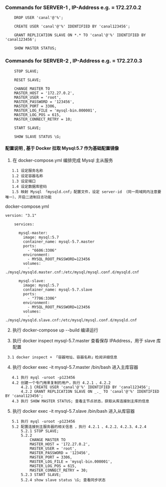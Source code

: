 ### Commands for SERVER-1 , IP-Address e.g. = 172.27.0.2

```
    DROP USER 'canal'@'%';

    CREATE USER 'canal'@'%' IDENTIFIED BY 'canal123456';

    GRANT REPLICATION SLAVE ON *.* TO 'canal'@'%' IDENTIFIED BY 'canal123456';

    SHOW MASTER STATUS;
```

### Commands for SERVER-2 , IP-Address e.g. = 172.27.0.3

```
    STOP SLAVE;

    RESET SLAVE;

    CHANGE MASTER TO
    MASTER_HOST = '172.27.0.2',
    MASTER_USER = 'root',
    MASTER_PASSWORD = '123456',
    MASTER_PORT = 3306,
    MASTER_LOG_FILE = 'mysql-bin.000001',
    MASTER_LOG_POS = 615,
    MASTER_CONNECT_RETRY = 10;

    START SLAVE;

    SHOW SLAVE STATUS \G;
```

#### 配置说明 , 基于 Docker 拉取 Mysql:5.7 作为基础配置镜像

1. 在 docker-compose.yml 编排完成 Mysql 主从服务

```
   1.1 设定服务名称
   1.2 设定容器名称
   1.3 设定端口
   1.4 设定数据库密码
   1.5 映射 Mysql 「mysqld.cnf」配置文件，设定 server-id （同一局域网内注意要唯一）、开启二进制日志功能
```

docker-compose.yml

```
version: "3.1"

    services:

      mysql-master:
        image: mysql:5.7
        container_name: mysql-5.7.master
        ports:
          - "6606:3306"
        environment:
          - MYSQL_ROOT_PASSWORD=123456
        volumes:
          - ./mysql/mysqld.master.cnf:/etc/mysql/mysql.conf.d/mysqld.cnf

      mysql-slave:
        image: mysql:5.7
        container_name: mysql-5.7.slave
        ports:
          - "7706:3306"
        environment:
          - MYSQL_ROOT_PASSWORD=123456
        volumes:
          - ./mysql/mysqld.slave.cnf:/etc/mysql/mysql.conf.d/mysqld.cnf
```

2. 执行 docker-compose up --build 编译运行

3. 执行 docker inspect mysql-5.7.master 查看保存 IPAddress，用于 slave 库 配置

```
 3.1 docker inspect + 「容器地址、容器名称」检阅详细信息
```

4. 执行 docker exec -it mysql-5.7.master /bin/bash 进入主库容器

```
   4.1 执行 myql -uroot -p123456
   4.2 创建一个专门用来复制的用户，执行 4.2.1 、4.2.2
       4.2.1 CREATE USER 'canal'@'%' IDENTIFIED BY 'canal123456';
       4.2.2 GRANT REPLICATION SLAVE ON _._ TO 'canal'@'%' IDENTIFIED BY 'canal123456';
   4.3 执行 SHOW MASTER STATUS; 查看主节点状态，获取从库连接到主库的信息
```

5. 执行 docker exec -it mysql-5.7.slave /bin/bash 进入从库容器

```
   5.1 执行 myql -uroot -p123456
   5.2 配置连接到主服务器的相关信息 ，执行 4.2.1 、4.2.2、4.2.3、4.2.4
       5.2.1 STOP SLAVE;
       5.2.2
           CHANGE MASTER TO
           MASTER_HOST = '172.27.0.2',
           MASTER_USER = 'root',
           MASTER_PASSWORD = '123456',
           MASTER_PORT = 3306,
           MASTER_LOG_FILE = 'mysql-bin.000001',
           MASTER_LOG_POS = 615,
           MASTER_CONNECT_RETRY = 30;
       5.2.3 START SLAVE;
       5.2.4 show slave status \G; 查看同步状态
```
